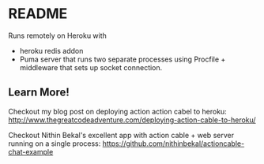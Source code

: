 # README

Runs remotely on Heroku with

* heroku redis addon
* Puma server that runs two separate processes using Procfile + middleware that sets up socket connection. 

## Learn More! 

Checkout my blog post on deploying action action cabel to heroku: http://www.thegreatcodeadventure.com/deploying-action-cable-to-heroku/

Checkout Nithin Bekal's excellent app with action cable + web server running on a single process: https://github.com/nithinbekal/actioncable-chat-example
